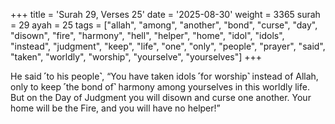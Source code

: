 +++
title = 'Surah 29, Verses 25'
date = '2025-08-30'
weight = 3365
surah = 29
ayah = 25
tags = ["allah", "among", "another", "bond", "curse", "day", "disown", "fire", "harmony", "hell", "helper", "home", "idol", "idols", "instead", "judgment", "keep", "life", "one", "only", "people", "prayer", "said", "taken", "worldly", "worship", "yourselve", "yourselves"]
+++

He said ˹to his people˺, “You have taken idols ˹for worship˺ instead of Allah, only to keep ˹the bond of˺ harmony among yourselves in this worldly life. But on the Day of Judgment you will disown and curse one another. Your home will be the Fire, and you will have no helper!”